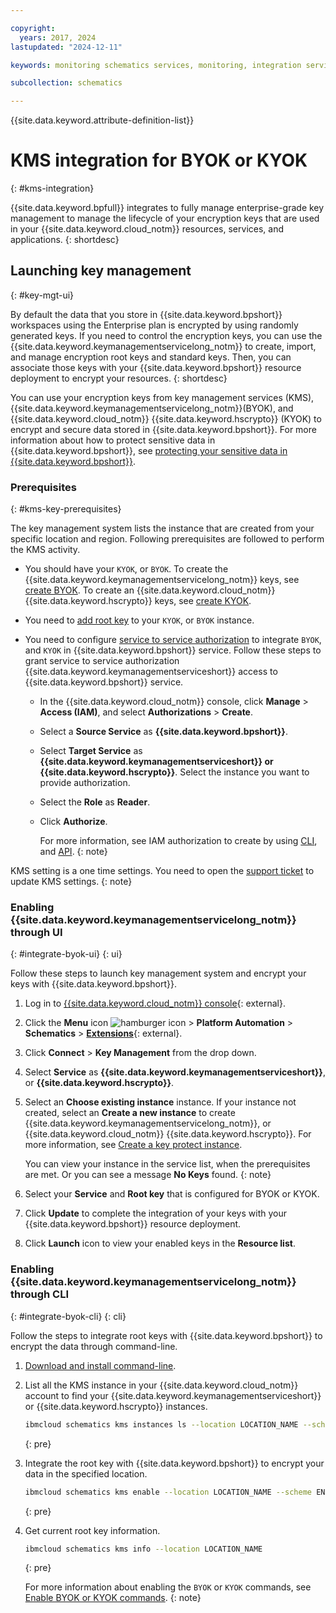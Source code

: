 ```yaml
---

copyright:
  years: 2017, 2024
lastupdated: "2024-12-11"

keywords: monitoring schematics services, monitoring, integration services

subcollection: schematics

---
```


{{site.data.keyword.attribute-definition-list}}

# KMS integration for BYOK or KYOK
{: #kms-integration}

{{site.data.keyword.bpfull}} integrates to fully manage enterprise-grade key management to manage the lifecycle of your encryption keys that are used in your {{site.data.keyword.cloud_notm}} resources, services, and applications.
{: shortdesc}

## Launching key management
{: #key-mgt-ui}

By default the data that you store in {{site.data.keyword.bpshort}} workspaces using the Enterprise plan is encrypted by using randomly generated keys. If you need to control the encryption keys, you can use the {{site.data.keyword.keymanagementservicelong_notm}} to create, import, and manage encryption root keys and standard keys. Then, you can associate those keys with your {{site.data.keyword.bpshort}} resource deployment to encrypt your resources. 
{: shortdesc}

You can use your encryption keys from key management services (KMS), {{site.data.keyword.keymanagementservicelong_notm}}(BYOK), and {{site.data.keyword.cloud_notm}} {{site.data.keyword.hscrypto}} (KYOK) to encrypt and secure data stored in {{site.data.keyword.bpshort}}. For more information about how to protect sensitive data in {{site.data.keyword.bpshort}}, see [protecting your sensitive data in {{site.data.keyword.bpshort}}](/docs/schematics?topic=schematics-secure-data#data-storage).

### Prerequisites
{: #kms-key-prerequisites}

The key management system lists the instance that are created from your specific location and region. Following prerequisites are followed to perform the KMS activity.

- You should have your `KYOK`, or `BYOK`. To create the {{site.data.keyword.keymanagementservicelong_notm}} keys, see [create BYOK](https://cloud.ibm.com/catalog/services/hyper-protect-crypto-services). To create an {{site.data.keyword.cloud_notm}} {{site.data.keyword.hscrypto}} keys, see [create KYOK](https://cloud.ibm.com/catalog/services/key-protect).
- You need to [add root key](/docs/key-protect?topic=key-protect-import-root-keys&interface=ui#import-root-key-gui) to your `KYOK`, or `BYOK` instance.
- You need to configure [service to service authorization](/docs/account?topic=account-serviceauth&interface=ui#create-auth) to integrate `BYOK`, and `KYOK` in {{site.data.keyword.bpshort}} service. Follow these steps to grant service to service authorization {{site.data.keyword.keymanagementserviceshort}} access to {{site.data.keyword.bpshort}} service.

    * In the {{site.data.keyword.cloud_notm}} console, click **Manage** > **Access (IAM)**, and select **Authorizations** > **Create**.
    * Select a **Source Service** as **{{site.data.keyword.bpshort}}**.
    * Select **Target Service** as **{{site.data.keyword.keymanagementserviceshort}} or {{site.data.keyword.hscrypto}}**. Select the instance you want to provide authorization.
    * Select the **Role** as **Reader**.
    * Click **Authorize**.

      For more information, see IAM authorization to create by using [CLI](/docs/account?topic=account-serviceauth&interface=cli#auth-cli), and [API](/docs/account?topic=account-serviceauth&interface=ui#create-auth).
      {: note}

KMS setting is a one time settings. You need to open the [support ticket](/docs/get-support?topic=get-support-using-avatar) to update KMS settings.
{: note}

### Enabling {{site.data.keyword.keymanagementservicelong_notm}} through UI
{: #integrate-byok-ui}
{: ui}

Follow these steps to launch key management system and encrypt your keys with {{site.data.keyword.bpshort}}.

1. Log in to [{{site.data.keyword.cloud_notm}} console](https://cloud.ibm.com/){: external}.
2. Click the **Menu** icon ![hamburger icon](images/icon_hamburger.svg) > **Platform Automation** > **Schematics** > [**Extensions**](https://cloud.ibm.com/automation/schematics/extensions/agents){: external}.
3. Click **Connect** > **Key Management** from the drop down.
4. Select **Service** as **{{site.data.keyword.keymanagementserviceshort}}**, or **{{site.data.keyword.hscrypto}}**.
5. Select an **Choose existing instance** instance. If your instance not created, select an **Create a new instance** to create {{site.data.keyword.keymanagementservicelong_notm}}, or {{site.data.keyword.cloud_notm}} {{site.data.keyword.hscrypto}}. For more information, see [Create a key protect instance](#kms-key-prerequisites).

    You can view your instance in the service list, when the prerequisites are met. Or you can see a message **No Keys** found.
    {: note}

6. Select your **Service** and **Root key** that is configured for BYOK or KYOK.
7. Click **Update** to complete the integration of your keys with your {{site.data.keyword.bpshort}} resource deployment.
8. Click **Launch** icon to view your enabled keys in the **Resource list**.

### Enabling {{site.data.keyword.keymanagementservicelong_notm}} through CLI
{: #integrate-byok-cli}
{: cli}

Follow the steps to integrate root keys with {{site.data.keyword.bpshort}} to encrypt the data through command-line.

1. [Download and install command-line](/docs/cli?topic=cli-install-ibmcloud-cli).
2. List all the KMS instance in your {{site.data.keyword.cloud_notm}} account to find your {{site.data.keyword.keymanagementserviceshort}} or {{site.data.keyword.hscrypto}} instances.

    ```sh
    ibmcloud schematics kms instances ls --location LOCATION_NAME --scheme ENCRYPTION_SCHEME
    ```
    {: pre}

3. Integrate the root key with {{site.data.keyword.bpshort}} to encrypt your data in the specified location.

    ```sh
    ibmcloud schematics kms enable --location LOCATION_NAME --scheme ENCRYPTION_SCHEME --group RESOURCE_GROUP --primary_name PRIMARY_KMS_NAME --primary_crn PRIMARY_KEY_CRN --primary_endpoint PRIMARY_KMSPRIVATEENDPOINT --secondary_name SECONDARY_KMS_NAME --secondary_crn SECONDARY_KEY_CRN --secondary_endpoint SECONDARY_KMSPRIVATEENDPOINT 
    ```
    {: pre}

4. Get current root key information.

    ``` sh
    ibmcloud schematics kms info --location LOCATION_NAME
    ```
    {: pre}

    For more information about enabling the `BYOK` or `KYOK` commands, see [Enable BYOK or KYOK commands](/docs/schematics?topic=schematics-schematics-cli-reference#kms-commands).
    {: note}
